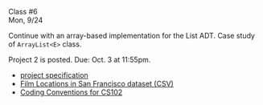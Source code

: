 <div class="lecture1">

<div class="column_date">
<p markdown="block">

Class #6 <br>
Mon, 9/24

</p>
</div>
<div class="column_materials">
<p markdown="block">

Continue with an array-based implementation for the List ADT.
Case study of `ArrayList<E>` class.

</p>
</div>

<div class="column_assign">
<p markdown="block">

Project 2 is posted. Due: Oct. 3 at 11:55pm.
- [project specification](hwk/proj2.pdf)
- [Film Locations in San Francisco dataset (CSV)](hwk/Film_Locations_in_San_Francisco.csv)
- [Coding Conventions for CS102](notes/CodeConventions.pdf)


</p>
</div>

</div>
